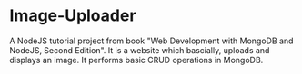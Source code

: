 # Image-Uploader

A NodeJS tutorial project  from book "Web Development with MongoDB and NodeJS, Second Edition". It is a website which bascially, uploads and displays an image. It performs basic CRUD operations in MongoDB.
